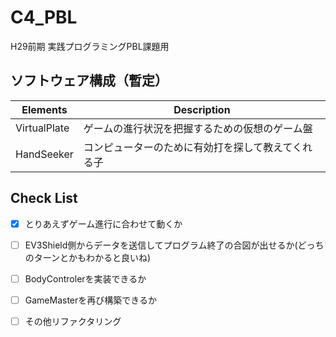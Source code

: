 # C4_PBL

H29前期 実践プログラミングPBL課題用

## ソフトウェア構成（暫定）

Elements | Description
--- | ---
VirtualPlate | ゲームの進行状況を把握するための仮想のゲーム盤
HandSeeker | コンピューターのために有効打を探して教えてくれる子

## Check List
- [x] とりあえずゲーム進行に合わせて動くか  
- [ ] EV3Shield側からデータを送信してプログラム終了の合図が出せるか(どっちのターンとかもわかると良いね)  
- [ ] BodyControlerを実装できるか  
- [ ] GameMasterを再び構築できるか  
- [ ] その他リファクタリング  

